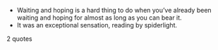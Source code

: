  - Waiting and hoping is a hard thing to do when you’ve already been waiting and hoping for almost as long as you can bear it.
 - It was an exceptional sensation, reading by spiderlight.

2 quotes